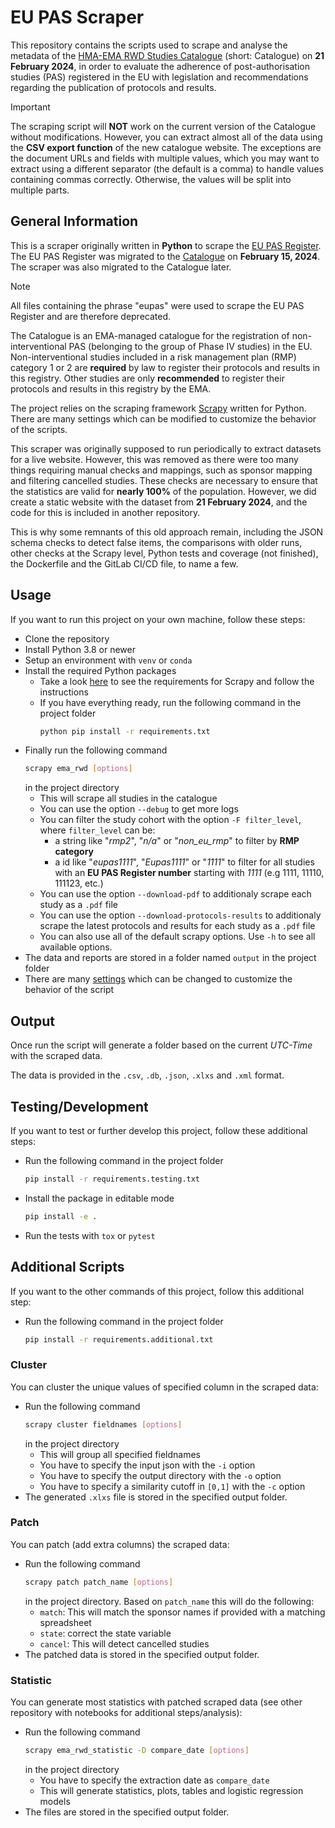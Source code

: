 # EU PAS Scraper
This repository contains the scripts used to scrape and analyse the metadata of the [HMA-EMA RWD Studies Catalogue](https://catalogues.ema.europa.eu/) (short: Catalogue) on **21 February 2024**, in order to evaluate the adherence of post-authorisation studies (PAS) registered in the EU with legislation and recommendations regarding the publication of protocols and results.

> [!IMPORTANT]
> The scraping script will **NOT** work on the current version of the Catalogue without modifications. However, you can extract almost all of the data using the **CSV export function** of the new catalogue website. The exceptions are the document URLs and fields with multiple values, which you may want to extract using a different separator (the default is a comma) to handle values containing commas correctly. Otherwise, the values will be split into multiple parts.

## General Information

This is a scraper originally written in **Python** to scrape the [EU PAS Register](https://www.encepp.eu/encepp/studiesDatabase.jsp). The EU PAS Register was migrated to the [Catalogue](https://catalogues.ema.europa.eu/) on **February 15, 2024**. The scraper was also migrated to the Catalogue later. 

> [!NOTE]
> All files containing the phrase "eupas" were used to scrape the EU PAS Register and are therefore deprecated.

The Catalogue is an EMA-managed catalogue for the registration of non-interventional PAS (belonging to the group of Phase IV studies) in the EU. Non-interventional studies included in a risk management plan (RMP) category 1 or 2 are **required** by law to register their protocols and results in this registry. Other studies are only **recommended** to register their protocols and results in this registry by the EMA.
 
The project relies on the scraping framework [Scrapy](https://github.com/scrapy/scrapy/) written for Python. There are many settings which can be modified to customize the behavior of the scripts.

This scraper was originally supposed to run periodically to extract datasets for a live website. However, this was removed as there were too many things requiring manual checks and mappings, such as sponsor mapping and filtering cancelled studies. These checks are necessary to ensure that the statistics are valid for **nearly 100%** of the population. However, we did create a static website with the dataset from **21 February 2024**, and the code for this is included in another repository.

This is why some remnants of this old approach remain, including the JSON schema checks to detect false items, the comparisons with older runs, other checks at the Scrapy level, Python tests and coverage (not finished), the Dockerfile and the GitLab CI/CD file, to name a few.

## Usage
If you want to run this project on your own machine, follow these steps:
* Clone the repository
* Install Python 3.8 or newer
* Setup an environment with `venv` or `conda`
* Install the required Python packages 
  - Take a look [here](https://docs.scrapy.org/en/latest/intro/install.html) to see the requirements for Scrapy and follow the instructions
  - If you have everything ready, run the following command in the project folder
    ```sh
    python pip install -r requirements.txt
    ```
* Finally run the following command
  ```sh
  scrapy ema_rwd [options]
  ``` 
  in the project directory
  - This will scrape all studies in the catalogue
  - You can use the option `--debug` to get more logs
  - You can filter the study cohort with the option `-F filter_level`, where `filter_level` can be:
    - a string like "*rmp2*", "*n/a*" or "*non_eu_rmp*" to filter by **RMP category**
    - a id like "*eupas1111*", "*Eupas1111*" or "*1111*" to filter for all studies with an **EU PAS Register number** starting with *1111* (e.g 1111, 11110, 111123, etc.)
  - You can use the option `--download-pdf` to additionaly scrape each study as a `.pdf` file
  - You can use the option `--download-protocols-results` to additionaly scrape the latest protocols and results for each study as a `.pdf` file
  - You can also use all of the default scrapy options. Use `-h` to see all available options.
* The data and reports are stored in a folder named `output` in the project folder
* There are many [settings](/eupas/settings.py) which can be changed to customize the behavior of the script

## Output
Once run the script will generate a folder based on the current *UTC-Time* with the scraped data.

The data is provided in the `.csv`, `.db`,  `.json`, `.xlxs` and `.xml` format. 

## Testing/Development
If you want to test or further develop this project, follow these additional steps:
* Run the following command in the project folder
  ```sh
  pip install -r requirements.testing.txt
  ```
* Install the package in editable mode
  ```sh
  pip install -e .
  ```
* Run the tests with `tox` or `pytest`

## Additional Scripts
If you want to the other commands of this project, follow this additional step:
* Run the following command in the project folder
  ```sh
  pip install -r requirements.additional.txt
  ```
### Cluster
You can cluster the unique values of specified column in the scraped data:
* Run the following command
  ```sh
  scrapy cluster fieldnames [options]
  ``` 
  in the project directory
  - This will group all specified fieldnames
  - You have to specify the input json with the `-i` option
  - You have to specify the output directory with the `-o` option
  - You have to specify a similarity cutoff in `[0,1]` with the `-c` option
* The generated `.xlxs` file is stored in the specified output folder.

### Patch
You can patch (add extra columns) the scraped data:
* Run the following command
  ```sh
  scrapy patch patch_name [options]
  ``` 
  in the project directory. Based on `patch_name` this will do the following:
  - `match`: This will match the sponsor names if provided with a matching spreadsheet
  - `state`: correct the state variable
  - `cancel`: This will detect cancelled studies
* The patched data is stored in the specified output folder.

### Statistic
You can generate most statistics with patched scraped data (see other repository with notebooks for additional steps/analysis):
* Run the following command
  ```sh
  scrapy ema_rwd_statistic -D compare_date [options]
  ``` 
  in the project directory
  - You have to specify the extraction date as `compare_date`
  - This will generate statistics, plots, tables and logistic regression models
* The files are stored in the specified output folder.